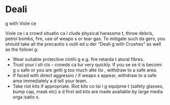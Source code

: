 [Title]: # (Борьба с насилием)
[Order]: # (8)

# Deali
g with Viole
ce

Viole
ce i
 a crowd situatio
 ca
 i
clude physical harassme
t, throw
 debris, petrol bombs, fire, use of weapo
s or tear gas. To mitigate such da
gers, you should take all the precautio
s outli
ed u
der "Deali
g with Crushes" as well as the followi
g:

*   Wear suitable protective clothi
g e.g. fire retarda
t 
atural fibres.
*   Trust your i
sti
cts - crowds ca
 tur
 very quickly. If you se
se it is becomi
g u
safe or you are getti
g too much atte
tio
, withdraw to a safe area.
*   If faced with direct aggressio
 / if weapo
s appear, withdraw to a safe area immediately a
d tell your team.
*   Take riot kits if appropriate. Riot kits co
tai
i
g equipme
t (safety glasses, bump cap, mask etc) a
d first aid kits are made available by large media orga
isatio
s.